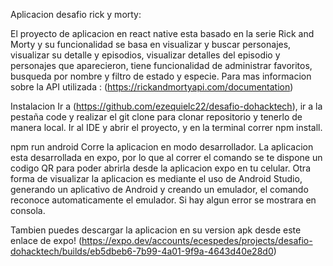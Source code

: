 Aplicacion desafio rick y morty:  

El proyecto de aplicacion en react native esta basado en la serie Rick and Morty y su funcionalidad se basa en visualizar y buscar personajes, visualizar su detalle y episodios, visualizar detalles del episodio y personajes que aparecieron, tiene funcionalidad de administrar favoritos, busqueda por nombre y filtro de estado y especie.
Para mas informacion sobre la API utilizada : (https://rickandmortyapi.com/documentation)

Instalacion
Ir a (https://github.com/ezequielc22/desafio-dohacktech), ir a la pestaña code y realizar el git clone para clonar repositorio y tenerlo de manera local. Ir al IDE y abrir el proyecto, y en la terminal correr npm install.

npm run android
Corre la aplicacion en modo desarrollador.
La aplicacion esta desarrollada en expo, por lo que al correr el comando se te dispone un codigo QR para poder abrirla desde la aplicacion expo en tu celular.
Otra forma de visualizar la aplicacion es mediante el uso de Android Studio, generando un aplicativo de Android y creando un emulador, el comando reconoce automaticamente el emulador.
Si hay algun error se mostrara en consola.

Tambien puedes descargar la aplicacion en su version apk desde este enlace de expo! (https://expo.dev/accounts/ecespedes/projects/desafio-dohacktech/builds/eb5dbeb6-7b99-4a01-9f9a-4643d40e28d0)
